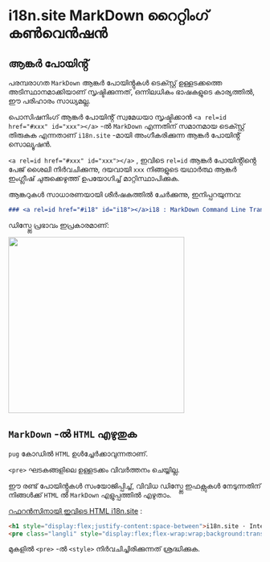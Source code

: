 # i18n.site MarkDown റൈറ്റിംഗ് കൺവെൻഷൻ

## ആങ്കർ പോയിൻ്റ്

പരമ്പരാഗത `MarkDown` ആങ്കർ പോയിൻ്റുകൾ ടെക്സ്റ്റ് ഉള്ളടക്കത്തെ അടിസ്ഥാനമാക്കിയാണ് സൃഷ്ടിക്കുന്നത്, ഒന്നിലധികം ഭാഷകളുടെ കാര്യത്തിൽ, ഈ പരിഹാരം സാധ്യമല്ല.

പൊസിഷനിംഗ് ആങ്കർ പോയിൻ്റ് സ്വമേധയാ സൃഷ്ടിക്കാൻ `<a rel=id href="#xxx" id="xxx"></a>` -ൽ `MarkDown` എന്നതിന് സമാനമായ ടെക്സ്റ്റ് തിരുകുക എന്നതാണ് `i18n.site` -മായി അംഗീകരിക്കുന്ന ആങ്കർ പോയിൻ്റ് സൊല്യൂഷൻ.

`<a rel=id href="#xxx" id="xxx"></a>` , ഇവിടെ `rel=id` ആങ്കർ പോയിൻ്റിൻ്റെ പേജ് ശൈലി നിർവചിക്കുന്നു, ദയവായി `xxx` നിങ്ങളുടെ യഥാർത്ഥ ആങ്കർ ഇംഗ്ലീഷ് ചുരുക്കെഴുത്ത് ഉപയോഗിച്ച് മാറ്റിസ്ഥാപിക്കുക.

ആങ്കറുകൾ സാധാരണയായി ശീർഷകത്തിൽ ചേർക്കുന്നു, ഇനിപ്പറയുന്നവ:

```md
### <a rel=id href="#i18" id="i18"></a>i18 : MarkDown Command Line Translation Tool
```

ഡിസ്പ്ലേ പ്രഭാവം ഇപ്രകാരമാണ്:

<img src="//p.3ti.site/1721381136.avif" width="350">

## `MarkDown` -ൽ `HTML` എഴുതുക

`pug` കോഡിൽ `HTML` ഉൾച്ചേർക്കാവുന്നതാണ്.

`<pre>` ഘടകങ്ങളിലെ ഉള്ളടക്കം വിവർത്തനം ചെയ്യില്ല.

ഈ രണ്ട് പോയിൻ്റുകൾ സംയോജിപ്പിച്ച്, വിവിധ ഡിസ്പ്ലേ ഇഫക്റ്റുകൾ നേടുന്നതിന് നിങ്ങൾക്ക് `HTML` ൽ `MarkDown` എളുപ്പത്തിൽ എഴുതാം.

[റഫറൻസിനായി ഇവിടെ HTML i18n.site](//raw.githubusercontent.com/i18n-site/md/main/zh/README.md) :

```html
<h1 style="display:flex;justify-content:space-between">i18n.site ⋅ International Solutions<img src="//p.3ti.site/logo.svg" style="user-select:none;margin-top:-1px;width:42px"></h1>
<pre class="langli" style="display:flex;flex-wrap:wrap;background:transparent;border:1px solid #eee;font-size:12px;box-shadow:0 0 3px inset #eee;padding:12px 5px 4px 12px;justify-content:space-between;"><style>pre.langli i{font-weight:300;font-family:s;margin-right:2px;margin-bottom:8px;font-style:normal;color:#666;border-bottom:1px dashed #ccc;}</style><i>English</i><i>简体中文</i><i>Deutsch</i> … …</pre>
```

മുകളിൽ `<pre>` -ൽ `<style>` നിർവചിച്ചിരിക്കുന്നത് ശ്രദ്ധിക്കുക.